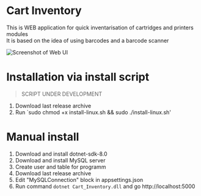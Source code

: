 # Cart Inventory

This is WEB application for quick inventarisation of cartridges and printers modules \
It is based on the idea of ​​using barcodes and a barcode scanner

![Screenshot of  Web UI](https://medvedev-it.ru/wp-content/uploads/2024/07/Screenshot-2024-07-12-124817.png)

# Installation via install script
> SCRIPT UNDER DEVELOPMENT

1. Download last release archive
2. Run `sudo chmod +x install-linux.sh && sudo ./install-linux.sh'

# Manual install

1. Download and install dotnet-sdk-8.0
2. Download and install MySQL server
3. Create user and table for programm
4. Download last release archive
5. Edit "MySQLConnection" block in appsettings.json
6. Run command `dotnet Cart_Inventory.dll` and go http://localhost:5000
